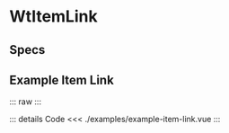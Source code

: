 <script setup>
import Specs from './component-specs.vue';
</script>

# WtItemLink

## Specs

<Specs />

## Example Item Link

::: raw
<ExampleItemLink />
:::

::: details Code
<<< ./examples/example-item-link.vue
:::
